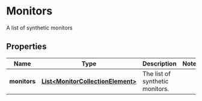

# Monitors

A list of synthetic monitors

## Properties

| Name | Type | Description | Notes |
|------------ | ------------- | ------------- | -------------|
|**monitors** | [**List&lt;MonitorCollectionElement&gt;**](MonitorCollectionElement.md) | The list of synthetic monitors. |  |



